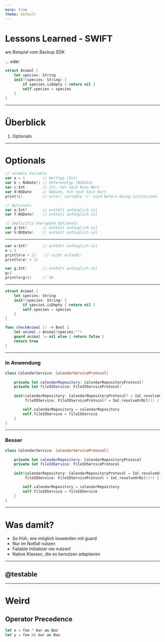 ```yaml
---
marp: true
theme: default
---
```


# Lessons Learned - SWIFT
am Beispiel vom Backup SDK

... oder

```swift
struct Animal {
    let species: String
    init?(species: String) {
        if species.isEmpty { return nil }
        self.species = species
    }
}
```

---
<!-- paginate: true -->

# Überblick

1. Optionals


---

# Optionals

```swift
// normale Variable
var a = 1        // Werttyp (Int)
var b = NSDate() // Referenztyp (NSDate)
var c:Int        // Int, hat noch kein Wert
var d:NSDate     // NSDate, hat noch kein Wert
print(c)         // error: variable 'c' used before being initialized

// Optionals
var e:Int?       // enthält anfänglich nil
var f:NSDate?    // enthält anfänglich nil

// Implicitly Unwrapped Optionals
var g:Int!       // enthält anfänglich nil
var h:NSDate!    // enthält anfänglich nil

```
---

```swift
var e:Int?       // enthält anfänglich nil
e = 3
println(e + 1)    // nicht erlaubt!
println(e! + 1)

var g:Int!       // enthält anfänglich nil
g=3
println(g+1)     // OK
```

---

```swift
struct Animal {
    let species: String
    init?(species: String) {
        if species.isEmpty { return nil }
        self.species = species
    }
}

func checkAnimal () -> Bool {
    let animal = Animal(species:"")
    guard animal != nil else { return false }
    return true
}

```

---
 
### In Anwendung
```swift
class CalendarService: CalendarServiceProtocol{
    
    private let calendarRepository: CalendarRepositoryProtocol!
    private let fileIOService: FileIOServiceProtocol!
    
    init(calendarRepository: CalendarRepositoryProtocol? = IoC.resolveOrNil(),
         fileIOService: FileIOServiceProtocol? = IoC.resolveOrNil()) {

        self.calendarRepository = calendarRepository
        self.fileIOService = fileIOService
    }
}
```

---

### Besser

```swift
class CalendarService: CalendarServiceProtocol{
    
    private let calendarRepository: CalendarRepositoryProtocol
    private let fileIOService: FileIOServiceProtocol
    
    init(calendarRepository: CalendarRepositoryProtocol = IoC.resolveOrNil()!,
         fileIOService: FileIOServiceProtocol = IoC.resolveOrNil()!) {

        self.calendarRepository = calendarRepository
        self.fileIOService = fileIOService
    }
}
```

---

# Was damit?

- So früh, wie möglich loswerden mit guard
- Nur im Notfall nutzen
- Failable Initializer nie nutzen!
- Native Klassen, die es benutzen adaptieren

---

## @testable


---

# Weird
## Operator Precedence

```swift
let x = foo * bar as Baz
let y = foo && bar as Baz
```